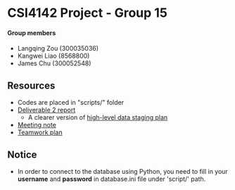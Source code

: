 # CSI4142 Project - Group 15

#### Group members

-   Langqing Zou (300035036)
-   Kangwei Liao (8568800)
-   James Chu (300052548)

## Resources

-   Codes are placed in "scripts/" folder
-   [Deliverable 2 report](files/Deliverable2.pdf)
    -   A clearer version of [high-level data staging plan](files/High-levelDataStagingPlan.pdf)
-   [Meeting note](files/MeetingNotes.pdf)
-   [Teamwork plan](files/TeamworkPlan.pdf)

## Notice

-   In order to connect to the database using Python, you need to fill in your **username** and **password**
    in database.ini file under 'script/' path.
